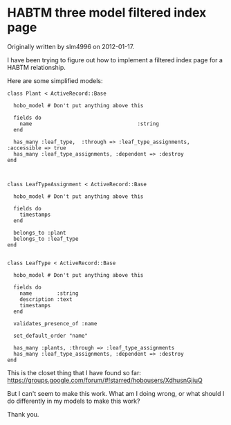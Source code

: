 # HABTM three model filtered index page

Originally written by slm4996 on 2012-01-17.

I have been trying to figure out how to implement a filtered index page for a HABTM relationship.

Here are some simplified models:

    class Plant < ActiveRecord::Base
    
      hobo_model # Don't put anything above this
    
      fields do
        name						          :string
      end
    
      has_many :leaf_type,	:through => :leaf_type_assignments, :accessible => true
      has_many :leaf_type_assignments, :dependent => :destroy
    end



    class LeafTypeAssignment < ActiveRecord::Base
    
      hobo_model # Don't put anything above this
    
      fields do
        timestamps
      end
      
      belongs_to :plant
      belongs_to :leaf_type
    end


    class LeafType < ActiveRecord::Base
    
      hobo_model # Don't put anything above this    
    
      fields do
        name        :string
        description :text
        timestamps
      end
      
      validates_presence_of :name
      
      set_default_order "name" 
      
      has_many :plants, :through => :leaf_type_assignments
      has_many :leaf_type_assignments, :dependent => :destroy
    end

This is the closet thing that I have found so far:
https://groups.google.com/forum/#!starred/hobousers/XdhusnGjiuQ

But I can't seem to make this work. What am I doing wrong, or what should I do differently in my models to make this work?

Thank you.